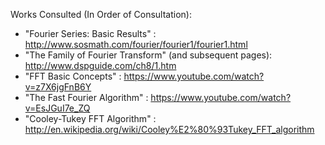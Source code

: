 Works Consulted (In Order of Consultation):

- "Fourier Series: Basic Results" : http://www.sosmath.com/fourier/fourier1/fourier1.html
- "The Family of Fourier Transform" (and subsequent pages): http://www.dspguide.com/ch8/1.htm
- "FFT Basic Concepts" : https://www.youtube.com/watch?v=z7X6jgFnB6Y
- "The Fast Fourier Algorithm" : https://www.youtube.com/watch?v=EsJGuI7e_ZQ
- "Cooley-Tukey FFT Algorithm" : http://en.wikipedia.org/wiki/Cooley%E2%80%93Tukey_FFT_algorithm
